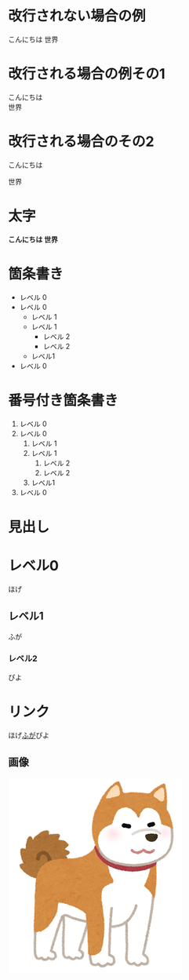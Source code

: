 # 改行されない場合の例
こんにちは
世界

# 改行される場合の例その1
こんにちは  
世界

# 改行される場合のその2
こんにちは

世界

# 太字
**こんにちは 世界**

# 箇条書き
- レベル 0
-  レベル 0
   - レベル 1
    - レベル 1
      - レベル 2
      - レベル 2
   - レベル1
- レベル 0

# 番号付き箇条書き
1. レベル 0
1. レベル 0
   1. レベル 1
   1. レベル 1
      1. レベル 2
      1. レベル 2
    1. レベル1
1. レベル 0

# 見出し
# レベル0

ほげ

## レベル1

ふが

### レベル2

ぴよ

# リンク
ほげ[ふが](https://github.com/)ぴよ

## 画像
![犬](./犬.png)

